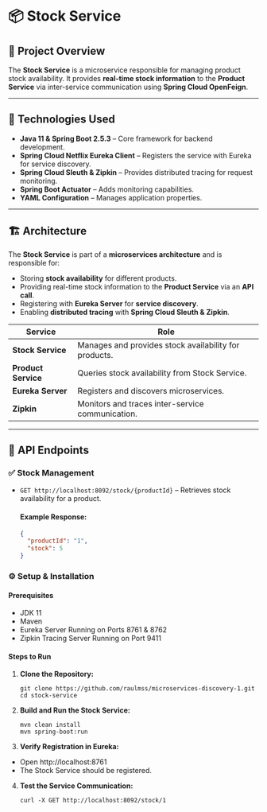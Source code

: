 # 📦 Stock Service

## 📌 Project Overview
The **Stock Service** is a microservice responsible for managing product stock availability. It provides **real-time stock information** to the **Product Service** via inter-service communication using **Spring Cloud OpenFeign**.

---

## 🚀 Technologies Used
- **Java 11 & Spring Boot 2.5.3** – Core framework for backend development.
- **Spring Cloud Netflix Eureka Client** – Registers the service with Eureka for service discovery.
- **Spring Cloud Sleuth & Zipkin** – Provides distributed tracing for request monitoring.
- **Spring Boot Actuator** – Adds monitoring capabilities.
- **YAML Configuration** – Manages application properties.

---

## 🏗️ Architecture

The **Stock Service** is part of a **microservices architecture** and is responsible for:
- Storing **stock availability** for different products.
- Providing real-time stock information to the **Product Service** via an **API call**.
- Registering with **Eureka Server** for **service discovery**.
- Enabling **distributed tracing** with **Spring Cloud Sleuth & Zipkin**.

| **Service**          | **Role** |
|----------------------|---------|
| **Stock Service**    | Manages and provides stock availability for products. |
| **Product Service**  | Queries stock availability from Stock Service. |
| **Eureka Server**    | Registers and discovers microservices. |
| **Zipkin**           | Monitors and traces inter-service communication. |

---

## 📡 API Endpoints

### **✅ Stock Management**
- `GET http://localhost:8092/stock/{productId}` – Retrieves stock availability for a product.

  #### **Example Response:**
  ```json
  {
    "productId": "1",
    "stock": 5
  }

### ⚙️ Setup & Installation

#### Prerequisites
- JDK 11
- Maven
- Eureka Server Running on Ports 8761 & 8762
- Zipkin Tracing Server Running on Port 9411

#### Steps to Run
1. **Clone the Repository:**
    ```shell
    git clone https://github.com/raulmss/microservices-discovery-1.git
    cd stock-service
   
2. **Build and Run the Stock Service:**
    ```shell
    mvn clean install
    mvn spring-boot:run
   
3. **Verify Registration in Eureka:**
 - Open http://localhost:8761
 - The Stock Service should be registered.

4. **Test the Service Communication:**
    ```shell
   curl -X GET http://localhost:8092/stock/1
